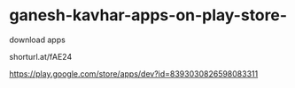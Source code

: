 # ganesh-kavhar-apps-on-play-store-
download apps 

shorturl.at/fAE24

https://play.google.com/store/apps/dev?id=8393030826598083311
